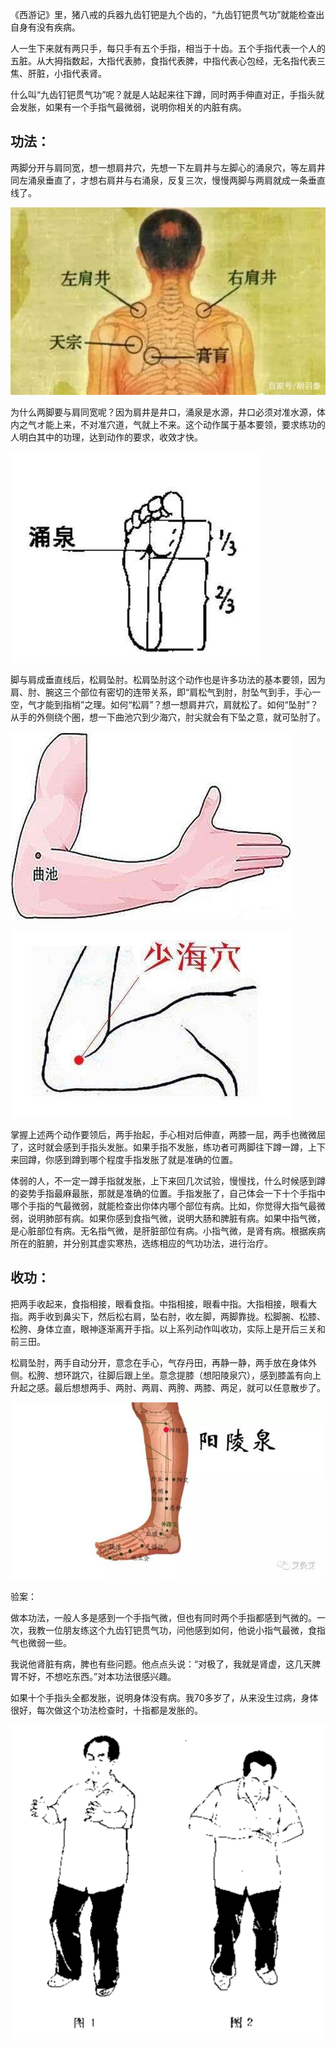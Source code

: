 《西游记》里，猪八戒的兵器九齿钉钯是九个齿的，“九齿钉钯贯气功”就能检查出自身有没有疾病。

人一生下来就有两只手，每只手有五个手指，相当于十齿。五个手指代表一个人的五脏。从大拇指数起，大指代表肺，食指代表脾，中指代表心包经，无名指代表三焦、肝脏，小指代表肾。


什么叫“九齿钉钯贯气功”呢？就是人站起来往下蹲，同时两手伸直对正，手指头就会发胀，如果有一个手指气最微弱，说明你相关的内脏有病。

## 功法：

两脚分开与肩同宽，想一想肩井穴，先想一下左肩井与左脚心的涌泉穴，等左肩井同左涌泉垂直了，才想右肩井与右涌泉，反复三次，慢慢两脚与两肩就成一条垂直线了。

![肩井穴](1.1.2.jpg)

为什么两脚要与肩同宽呢？因为肩井是井口，涌泉是水源，井口必须对准水源，体内之气オ能上来，不对准穴道，气就上不来。这个动作属于基本要领，要求练功的人明白其中的功理，达到动作的要求，收效才快。

![涌泉穴](1.1.1.jpg)

脚与肩成垂直线后，松肩坠肘。松肩坠肘这个动作也是许多功法的基本要领，因为肩、肘、腕这三个部位有密切的连带关系，即“肩松气到肘，肘坠气到手，手心一空，气才能到指梢”之理。如何“松肩”？想一想肩井穴，肩就松了。如何“坠肘”？从手的外侧绕个圏，想一下曲池穴到少海穴，肘尖就会有下坠之意，就可坠肘了。

![曲池穴](1.1.3.jpg)

![少海穴](1.1.4.jpg)

掌握上述两个动作要领后，两手抬起，手心相对后伸直，两膝一屈，两手也微微屈了，这时就会感到手指头发胀。如果手指不发胀，练功者可两脚往下蹲一蹲，上下来回蹲，你感到蹲到哪个程度手指发胀了就是准确的位置。


体弱的人，不一定一蹲手指就发胀，上下来回几次试验，慢慢找，什么时候感到蹲的姿势手指最麻最胀，那就是准确的位置。手指发胀了，自己体会一下十个手指中哪个手指的气最微弱，就能检查出你体内哪个部位有病。比如，你觉得大指气最微弱，说明肺部有病。如果你感到食指气微，说明大肠和脾脏有病。如果中指气微，是心脏部位有病。无名指气微，是肝脏部位有病。小指气微，是肾有病。根据疾病所在的脏腑，并分别其虚实寒热，选练相应的气功功法，进行治疗。

## 收功：

把两手收起来，食指相接，眼看食指。中指相接，眼看中指。大指相接，眼看大指。两手收到鼻尖下，然后松右肩，坠右肘，收左脚，两脚靠拢。松脚腕、松膝、松胯、身体立直，眼神逐渐离开手指。以上系列动作叫收功，实际上是开后三关和前三田。

松肩坠肘，两手自动分开，意念在手心，气存丹田，再静一静，两手放在身体外侧。松胯、想环跳穴，往脚后跟上坐。意念提膝（想阳陵泉穴），感到膝盖有向上升起之感。最后想想两手、两肘、两肩、两胯、两膝、两足，就可以任意散步了。

![阳陵泉](1.1.5.jpg)

验案：

做本功法，一般人多是感到一个手指气微，但也有同时两个手指都感到气微的。一次，我教一位朋友练这个九齿钉钯贯气功，问他感到如何，他说小指气最微，食指气也微弱一些。

我说他肾脏有病，脾也有些问题。他点点头说：“对极了，我就是肾虚，这几天脾胃不好，不想吃东西。”对本功法很感兴趣。

如果十个手指头全都发胀，说明身体没有病。我70多岁了，从来没生过病，身体很好，每次做这个功法检查时，十指都是发胀的。

![](1.1.6.png)